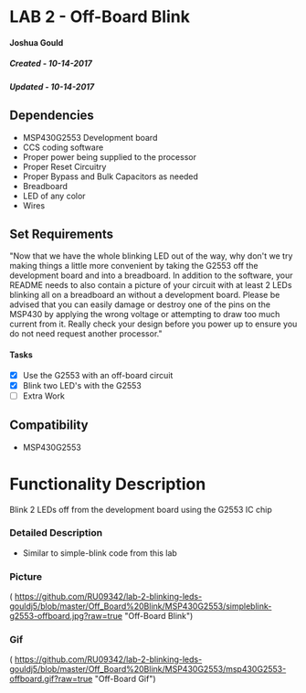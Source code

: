 # LAB 2 - Off-Board Blink
#### Joshua Gould
##### Created - 10-14-2017
##### Updated - 10-14-2017

## Dependencies
* MSP430G2553 Development board
* CCS coding software
* Proper power being supplied to the processor
* Proper Reset Circuitry 
* Proper Bypass and Bulk Capacitors as needed
* Breadboard
* LED of any color
* Wires

## Set Requirements
"Now that we have the whole blinking LED out of the way, why don't we try making things a little more convenient by taking the G2553 off the development board and into a breadboard. In addition to the software, your README needs to also contain a picture of your circuit with at least 2 LEDs blinking all on a breadboard an without a development board. 
Please be advised that you can easily damage or destroy one of the pins on the MSP430 by applying the wrong voltage or attempting to draw too much current from it. Really check your design before you power up to ensure you do not need request another processor."

#### Tasks
* [x] Use the G2553 with an off-board circuit
* [x] Blink two LED's with the G2553
* [ ] Extra Work

## Compatibility
* MSP430G2553

# Functionality Description
Blink 2 LEDs off from the development board using the G2553 IC chip
### Detailed Description

* Similar to simple-blink code from this lab 

### Picture
( https://github.com/RU09342/lab-2-blinking-leds-gouldj5/blob/master/Off_Board%20Blink/MSP430G2553/simpleblink-g2553-offboard.jpg?raw=true "Off-Board Blink")

### Gif
( https://github.com/RU09342/lab-2-blinking-leds-gouldj5/blob/master/Off_Board%20Blink/MSP430G2553/msp430G2553-offboard.gif?raw=true "Off-Board Gif")
